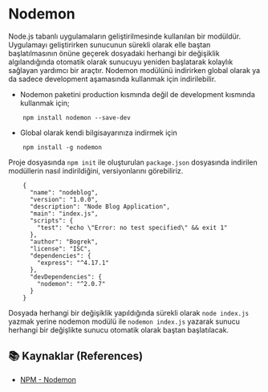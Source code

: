 # Nodemon
Node.js tabanlı uygulamaların geliştirilmesinde kullanılan bir modüldür. Uygulamayı geliştirirken sunucunun sürekli olarak elle baştan başlatılmasının önüne geçerek dosyadaki herhangi bir değişiklik algılandığında otomatik olarak sunucuyu yeniden başlatarak kolaylık sağlayan yardımcı bir araçtır.
Nodemon modülünü indirirken global olarak ya da sadece development aşamasında kullanmak için indirilebilir.
- Nodemon paketini production kısmında değil de development kısmında kullanmak için;
``` 
	npm install nodemon --save-dev
```
- Global olarak kendi bilgisayarınıza indirmek için
``` 
	npm install -g nodemon
```
Proje dosyasında `npm init` ile oluşturulan `package.json` dosyasında indirilen modüllerin nasıl indirildiğini, versiyonlarını görebiliriz. 
``` 
	{
	  "name": "nodeblog",
	  "version": "1.0.0",
	  "description": "Node Blog Application",
	  "main": "index.js",
	  "scripts": {
	    "test": "echo \"Error: no test specified\" && exit 1"
	  },
	  "author": "Bogrek",
	  "license": "ISC",  
	  "dependencies": {
	    "express": "^4.17.1"
	  },
	  "devDependencies": {
	    "nodemon": "^2.0.7"
	  }
	}

```
Dosyada herhangi bir değişiklik yapıldığında sürekli olarak `node index.js` yazmak yerine nodemon modülü ile `nodemon index.js` yazarak sunucu herhangi bir değişlikte sunucu otomatik olarak baştan başlatılacak.


  ## :books: Kaynaklar (References)
 - [NPM - Nodemon](https://www.npmjs.com/package/nodemon)